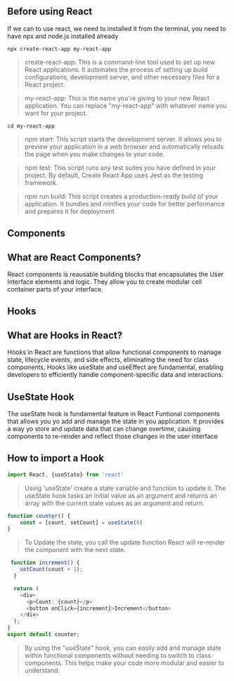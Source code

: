 
## Before using React
<p> If we can to use react, we need to installed it from the terminal, you need to have npx and node.js installed already </p>


```
npx create-react-app my-react-app
```

> create-react-app: This is a command-line tool used to set up new React applications. It automates the process of setting up build configurations, development server, and other necessary files for a React project.

> my-react-app: This is the name you're giving to your new React application. You can replace "my-react-app" with whatever name you want for your project.
```
cd my-react-app
```
>npm start: This script starts the development server. It allows you to preview your application in a web browser and automatically reloads the page when you make changes to your code.

>npm test: This script runs any test suites you have defined in your project. By default, Create React App uses Jest as the testing framework.

>npm run build: This script creates a production-ready build of your application. It bundles and minifies your code for better performance and prepares it for deployment
## Components
<h2>What are React Components?</h2>
<p> React components is reausable building blocks that encapsulates the User Interface elements and logic. They allow you to create modular cell container parts of your interface. </p>

## Hooks 
<h2> What are Hooks in React? </h2>
<p> Hooks in React are functions that allow functional components to manage state, lifecycle events, and side effects, eliminating the need for class components. Hooks like useState and useEffect are fundamental, enabling developers to efficiently handle component-specific data and interactions. </p>

<h2> UseState Hook </h2>
<p> The useState hook is fundamental feature in React Funtional components that allows you yo add and manage the state in you application. It provides a way yo store and update data that can change overtime, causing components to re-render and reflect those changes in the user interface </p>

## How to import a Hook

```js
import React, {useState} from 'react'
```
> Using 'useState' create a state variable and function to update it. The useState hook tasks an initial value as an argument and returns an array with the current state values as an argument and return. 

```js
function counter() {
    const = [count, setCount] = useState(0)
}
```

> To Update the state, you call the update function React will re-render the component with the next state.

```js
 function increment() {
    setCount(count + 1);
  }

  return (
    <div>
      <p>Count: {count}</p>
      <button onClick={increment}>Increment</button>
    </div>
  );
}
export default counter;

```
>By using the "useState" hook, you can easily add and manage state within functional components without needing to switch to class components. This helps make your code more modular and easier to understand.